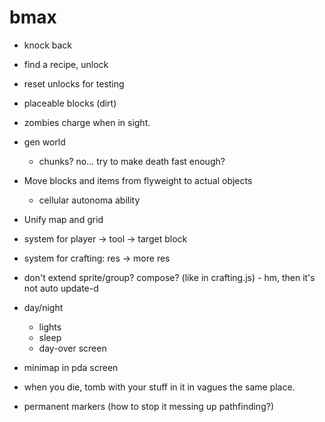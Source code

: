 # bmax

* knock back
* find a recipe, unlock
* reset unlocks for testing
* placeable blocks (dirt)
* zombies charge when in sight.

* gen world
  * chunks? no... try to make death fast enough?

* Move blocks and items from flyweight to actual objects
  * cellular autonoma ability
* Unify map and grid
* system for player -> tool -> target block
* system for crafting: res -> more res
* don't extend sprite/group? compose? (like in crafting.js) - hm, then it's not auto update-d

* day/night
  * lights
  * sleep
  * day-over screen

* minimap in pda screen

* when you die, tomb with your stuff in it in vagues the same place.
* permanent markers (how to stop it messing up pathfinding?)
